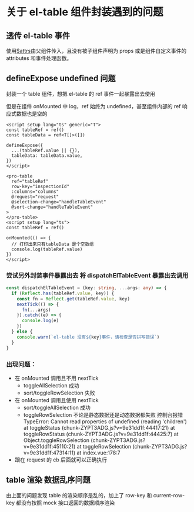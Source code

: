 # 关于 el-table 组件封装遇到的问题

## 透传 el-table 事件

使用[$attrs](https://cn.vuejs.org/api/component-instance.html#attrs)由父组件传入，且没有被子组件声明为 props 或是组件自定义事件的 attributes 和事件处理函数。

## defineExpose undefined 问题

封装一个 table 组件，想把 el-table 的 ref 事件一起暴露出去使用

但是在组件 onMounted 中 log，ref 始终为 undefined，甚至组件内部的 ref 响应式数据也是空的

```vue
<script setup lang="ts" generic="T">
const tableRef = ref()
const tableData = ref<T[]>([])

defineExpose({
  ...(tableRef.value || {}),
  tableData: tableData.value,
})
</script>
```

```vue
<pro-table
  ref="tableRef"
  row-key="inspectionId"
  :columns="columns"
  @request="request"
  @selection-change="handleTableEvent"
  @sort-change="handleTableEvent"
>
</pro-table>
<script setup lang="ts">
const tableRef = ref()

onMounted(() => {
  // 打印出来只有tableData 是个空数组
  console.log(tableRef.value)
})
</script>
```

### 尝试另外封装事件暴露出去 将 dispatchElTableEvent 暴露出去调用

```ts
const dispatchElTableEvent = (key: string, ...args: any) => {
  if (Reflect.has(tableRef.value, key)) {
    const fn = Reflect.get(tableRef.value, key)
    nextTick(() => {
      fn(...args)
    }).catch((e) => {
      console.log(e)
    })
  } else {
    console.warn(`el-table 没有${key}事件，请检查是否拼写错误`)
  }
}
```

### 出现问题：

- 在 onMounted 调用且不用 nextTick
  - toggleAllSelection 成功
  - sort/toggleRowSelection 失败
- 在 onMounted 调用且使用 nextTick
  - sort/toggleAllSelection 成功
  - toggleRowSelection 不论是静态数据还是动态数据都失败
    控制台报错
    TypeError: Cannot read properties of undefined (reading 'children')
    at toggleStatus (chunk-ZYPT3ADG.js?v=9e31dd1f:44417:21)
    at toggleRowStatus (chunk-ZYPT3ADG.js?v=9e31dd1f:44425:7)
    at Object.toggleRowSelection (chunk-ZYPT3ADG.js?v=9e31dd1f:45110:21)
    at toggleRowSelection (chunk-ZYPT3ADG.js?v=9e31dd1f:47314:11)
    at index.vue:178:7
- 跟在 request 的 cb 后面就可以正确执行

## table 渲染 数据乱序问题

由上面的问题发现 table 的渲染顺序是乱的，加上了 row-key 和 current-row-key 都没有按照 mock 接口返回的数据顺序渲染

